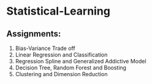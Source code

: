 # Statistical-Learning
## Assignments:
1. Bias-Variance Trade off
2. Linear Regression and Classification
3. Regression Spline and Generalized Addictive Model
4. Decision Tree, Random Forest and Boosting
5. Clustering and Dimension Reduction
